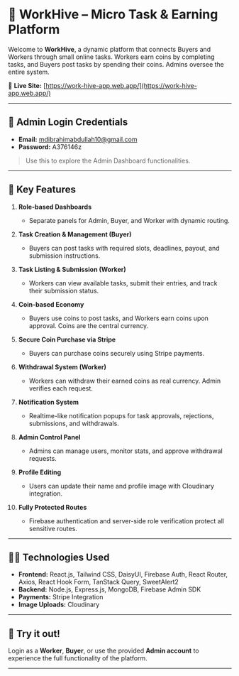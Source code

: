 # 🐝 WorkHive – Micro Task & Earning Platform

Welcome to **WorkHive**, a dynamic platform that connects Buyers and Workers through small online tasks. Workers earn coins by completing tasks, and Buyers post tasks by spending their coins. Admins oversee the entire system.

🔗 **Live Site:** [https://work-hive-app.web.app/](https://work-hive-app.web.app/)

---

## 🔐 Admin Login Credentials

- **Email:** mdibrahimabdullah10@gmail.com  
- **Password:** A376146z

> Use this to explore the Admin Dashboard functionalities.

---

## 🌟 Key Features

1. **Role-based Dashboards**
   - Separate panels for Admin, Buyer, and Worker with dynamic routing.

2. **Task Creation & Management (Buyer)**
   - Buyers can post tasks with required slots, deadlines, payout, and submission instructions.

3. **Task Listing & Submission (Worker)**
   - Workers can view available tasks, submit their entries, and track their submission status.

4. **Coin-based Economy**
   - Buyers use coins to post tasks, and Workers earn coins upon approval. Coins are the central currency.

5. **Secure Coin Purchase via Stripe**
   - Buyers can purchase coins securely using Stripe payments.

6. **Withdrawal System (Worker)**
   - Workers can withdraw their earned coins as real currency. Admin verifies each request.

7. **Notification System**
   - Realtime-like notification popups for task approvals, rejections, submissions, and withdrawals.

8. **Admin Control Panel**
   - Admins can manage users, monitor stats, and approve withdrawal requests.

9. **Profile Editing**
   - Users can update their name and profile image with Cloudinary integration.

10. **Fully Protected Routes**
    - Firebase authentication and server-side role verification protect all sensitive routes.

---

## 🧑‍💻 Technologies Used

- **Frontend:** React.js, Tailwind CSS, DaisyUI, Firebase Auth, React Router, Axios, React Hook Form, TanStack Query, SweetAlert2
- **Backend:** Node.js, Express.js, MongoDB, Firebase Admin SDK
- **Payments:** Stripe Integration
- **Image Uploads:** Cloudinary

---

## 👋 Try it out!

Login as a **Worker**, **Buyer**, or use the provided **Admin account** to experience the full functionality of the platform.

---


